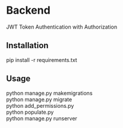 # Backend

JWT Token Authentication with Authorization

## Installation

pip install -r requirements.txt

## Usage

python manage.py makemigrations  
python manage.py migrate  
python add_permissions.py  
python populate.py  
python manage.py runserver  
